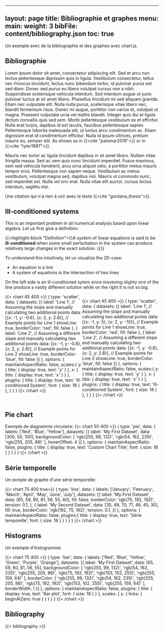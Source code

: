 
---
layout: page
title: Bibliographie et graphes 
menu:
  main:
    weight: 3
bibFile: content/bibliography.json
toc: true
---

Un exemple avec de la bibliographie et des graphes avec chart.js.

<!--more-->



## Bibliographie

Lorem ipsum dolor sit amet, consectetur adipiscing elit. Sed et arcu non lectus pellentesque dignissim quis in ligula. Vestibulum consectetur, tellus nec rhoncus tincidunt, lectus nunc bibendum tortor, id pulvinar purus est sed diam. Donec sed purus eu libero volutpat cursus non a nibh. Suspendisse scelerisque vehicula interdum. Sed interdum augue ut justo pulvinar luctus at sit amet libero. Phasellus tincidunt mi sed aliquam gravida. Etiam nec vulputate elit. Nulla nulla purus, scelerisque vitae libero nec, blandit fermentum risus. Donec mi augue, porttitor non varius et, volutpat ut magna. Praesent vulputate urna vel mattis blandit. Integer quis dui et ligula dictum convallis quis sed sem. Morbi pellentesque vestibulum ex et efficitur. Nulla erat turpis, dapibus id est iaculis, faucibus pellentesque sapien. Pellentesque lobortis malesuada elit, ut luctus arcu condimentum ac. Etiam dignissim erat id condimentum efficitur. Nulla id ipsum ultrices, pretium mauris eu, semper elit. As shown as in {{<cite "palomar2016">}} or in {{<cite "tyler1987">}}.

Mauris nec tortor ac ligula tincidunt dapibus in sit amet libero. Nullam vitae fringilla massa. Sed ac sem quis nunc tincidunt imperdiet. Fusce maximus, sem sed vehicula hendrerit, arcu urna aliquet odio, a porttitor metus mauris tempor eros. Pellentesque non sapien neque. Vestibulum ac metus vestibulum, volutpat magna sed, dapibus nisi. Mauris ut commodo nunc, sed imperdiet est. Nulla vel orci erat. Nulla vitae elit auctor, cursus lectus interdum, sagittis nisi.

Une citation qui n'a rien à voir avec le texte {{<cite "gordana_thesis">}}.


## Ill-conditioned systems

This is an important problem in all numerical analysis based upon linear algebra. Let us first give a definition:

{{<highlight-block "Definition">}}A system of linear equations is said to be **ill-conditioned** when some small perturbation in the system can produce relatively large changes in the exact solution.
{{</highlight-block>}}

To understand this intuitively, let us visualize the 2D-case:
* An equation is a line
* A system of equations is the intersection of two lines

On the left side is an ill-conditioned sytem since moveving slighty one of the line produce a vastly different solution while on the right it is not so big.

<div style="display: flex">
{{< chart 45 400 >}}
{
            type: 'scatter',
            data: {
                datasets: [{
                    label: 'Line 1',
                    // Assuming the slope and manually calculating two additional points
                    data: [{x: -1, y: -0.6},  {x: 2, y: 2.6}], // Example points for Line 1
                    showLine: true,
                    borderColor: 'red',
                    fill: false
                }, {
                    label: 'Line 2',
                    // Assuming a different slope and manually calculating two additional points
                    data:  [{x: -1, y: -0.8}, {x: 2, y: 2.8}], // Example points for Line 2
                    showLine: true,
                    borderColor: 'blue',
                    fill: false
                }]
            },
            options: {
              maintainAspectRatio: false,
              scales:{
                y: {
                  title: {
                    display: true,
                    text: 'y'
                  }
                },
                x: {
                  title: {
                    display: true,
                    text: 'x'
                  }
                }
              },
              plugins: {
                title: {
                    display: true,
                    text: 'Ill-conditioned System',
                    font: {
                        size: 18
                    }
                },
              }
            }
}
{{< /chart >}}

{{< chart 45 400 >}}
{
            type: 'scatter',
            data: {
                datasets: [{
                    label: 'Line 1',
                    // Assuming the slope and manually calculating two additional points
                    data: [{x: -1, y: 5},  {x: 2, y: -10}], // Example points for Line 1
                    showLine: true,
                    borderColor: 'red',
                    fill: false
                }, {
                    label: 'Line 2',
                    // Assuming a different slope and manually calculating two additional points
                    data:  [{x: -1, y: -0.8}, {x: 2, y: 2.8}], // Example points for Line 2
                    showLine: true,
                    borderColor: 'blue',
                    fill: false
                }]
            },
            options: {
              maintainAspectRatio: false,
              scales:{
                y: {
                  title: {
                    display: true,
                    text: 'y'
                  }
                },
                x: {
                  title: {
                    display: true,
                    text: 'x'
                  }
                }
              },
              plugins: {
                title: {
                    display: true,
                    text: 'Ill-conditioned System',
                    font: {
                        size: 18
                    }
                },
              }
            }
}
{{< /chart >}}
</div>




## Pie chart

Exemple de diagramme circulaire:
{{< chart 50 400 >}}
{
  type: 'pie',
  data: {
    labels: ['Red', 'Blue', 'Yellow'],
    datasets: [{
      label: 'My First Dataset',
      data: [300, 50, 100],
      backgroundColor: [
        'rgb(255, 99, 132)',
        'rgb(54, 162, 235)',
        'rgb(255, 205, 86)'
      ],
      hoverOffset: 4
    }]
  },
  options: {
    maintainAspectRatio: false,
    plugins: {
      title: {
        display: true,
        text: 'Custom Chart Title',
        font: {
          size: 18
        }
      }
    }
  }
}
{{< /chart >}}


## Série temporelle

Un exmple de graphe d'une série temporelle:

{{< chart 75 400 true>}}
{
  type: 'line',
  data: {
    labels: ['January', 'February', 'March', 'April', 'May', 'June', 'July'],
    datasets: [{
      label: 'My First Dataset',
      data: [65, 59, 80, 81, 56, 55, 40],
      fill: false,
      borderColor: 'rgb(75, 192, 192)',
      tension: 0.1,
    },
    {
      label: 'My Second Dataset',
      data: [35, 49, 70, 71, 46, 45, 30],
      fill: true,
      borderColor: 'rgb(192, 75, 192)',
      tension: 0.1,
    }]
  },
  options: {
    maintainAspectRatio: false,
    plugins:{
      title: {
        display: true,
        text: 'Série temporelle',
        font: {
          size: 18
        }
      }
    }
  }
}
{{< /chart >}}


## Histograms

Un exemple d'histogramme:

{{< chart 75 400 >}}
{
  type: 'bar',
  data: {
    labels: ['Red', 'Blue', 'Yellow', 'Green', 'Purple', 'Orange'],
    datasets: [{
      label: 'My First Dataset',
      data: [65, 59, 80, 81, 56, 55],
      backgroundColor: [
        'rgb(255, 99, 132)',
        'rgb(54, 162, 235)',
        'rgb(255, 205, 86)',
        'rgb(75, 192, 192)',
        'rgb(153, 102, 255)',
        'rgb(255, 159, 64)'
      ],
      borderColor: [
        'rgb(255, 99, 132)',
        'rgb(54, 162, 235)',
        'rgb(255, 205, 86)',
        'rgb(75, 192, 192)',
        'rgb(153, 102, 255)',
        'rgb(255, 159, 64)'
      ],
      borderWidth: 1
    }]
  },
  options: {
    maintainAspectRatio: false,
    plugins: {
      title: {
        display: true,
        text: 'Bar plot',
        font: {
          size: 18
        }
      }
    },
    scales: {
      y: {
        ticks: {
          beginAtZero: true
        }
      }
    }
  }
}
{{< /chart >}}



## Bibliography

<!-- The bibliography will display works from path/to/bib.json -->
{{< bibliography >}}

